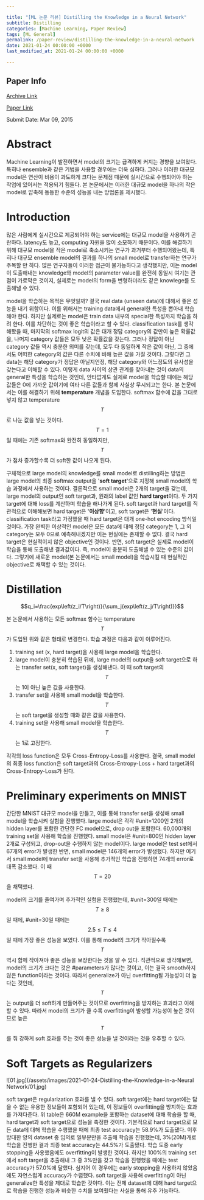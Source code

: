 ```yaml
---

title: "[ML 논문 리뷰] Distilling the Knowledge in a Neural Network"
subtitle: Distilling
categories: [Machine Learning, Paper Review]
tags: [ML General]
permalink: /paper-review/distilling-the-knowledge-in-a-neural-network
date: 2021-01-24 00:00:00 +0000
last_modified_at: 2021-01-24 00:00:00 +0000

---
```


## Paper Info

[Archive Link](https://arxiv.org/abs/1503.02531)

[Paper Link](https://arxiv.org/pdf/1503.02531)

Submit Date: Mar 09, 2015

# Abstract

 Machine Learning이 발전하면서 model의 크기는 급격하게 커지는 경향을 보여왔다. 특히나 ensemble과 같은 기법을 사용할 경우에는 더욱 심하다. 그러나 이러한 대규모 model은 연산이 비용이 과도하게 크다는 문제점 때문에 실시간으로 수행되어야 하는 작업에 있어서는 적용되기 힘들다. 본 논문에서는 이러한 대규모 model을 하나의 작은 model로 압축해 동등한 수준의 성능을 내는 방법론을 제시했다.

# Introduction

 많은 사람에게 실시간으로 제공되어야 하는 service에는 대규모 model을 사용하기 곤란하다. latency도 높고, computing 자원을 많이 소모하기 때문이다. 이를 해결하기 위해 대규모 model을 작은 model로 축소시키는 연구가 과거부터 수행되어왔는데, 특히나 대규모 ensemble model의 결과를 하나의 small model로 transfer하는 연구가 주목할 만 하다. 많은 연구자들이 이러한 접근이 불가능하다고 생각했지만, 이는 model이 도출해내는 knowledge와 model의 parameter value를 완전히 동일시 여기는 관점이 가로막은 것이지, 실제로는 model의 form을 변형하더라도 같은 knowlege를 도출해낼 수 있다.

 model을 학습하는 목적은 무엇일까? 결국 real data (unseen data)에 대해서 좋은 성능을 내기 위함이다. 이를 위해서는 training data에서 general한 특성을 뽑아내 학습해야 한다. 하지만 실제로는 model은 train data 내부의 special한 특성까지 학습을 하려 한다. 이를 차단하는 것이 좋은 학습이라고 할 수 있다. classification task를 생각해봤을 때, 마지막의 softmax logit의 값은 대개 정답 category의 값만이 높은 확률값을, 나머지 category 값들은 모두 낮은 확률값을 갖는다. 그러나 정답이 아닌 category 값들 역시 충분한 의미를 갖는데, 모두 다 동일하게 작은 값이 아닌, 그 중에서도 어떠한 category의 값은 다른 수치에 비해 높은 값을 가질 것이다. 그렇다면 그 data는 해당 category가 정답은 아닐지언정, 해당 category와 어느정도의 유사성을 갖는다고 이해할 수 있다. 이렇게 data 사이의 상관 관계를 찾아내는 것이 data의 general한 특성을 학습하는 것인데, 안타깝게도 실제로 model을 학습할 때에는 해당 값들은 0에 가까운 값이기에 여타 다른 값들과 함께 사실상 무시되고는 한다.  본 논문에서는 이를 해결하기 위해 **temperature** 개념을 도입한다. softmax 함수에 값을 그대로 넣지 않고 temperature $$T$$로 나눈 값을 넣는 것이다. $$T=1$$일 때에는 기존 softmax와 완전히 동일하지만, $$T$$가 점차 증가할수록 더 soft한 값이 나오게 된다.

 구체적으로 large model의 knowledge를 small model로 distilling하는 방법은 large model의 최종 softmax output을 '**soft target**'으로 지정해 small model의 학습 과정에서 사용하는 것이다. 결론적으로 small model은 2개의 target을 갖는데, large model의 output인 soft target과, 원래의 label 값인 **hard target**이다. 두 가지 target에 대해 loss를 계산하며 학습을 해나가게 된다. soft target과 hard target를 직관적으로 이해해보면 hard target은 '**이상향**'이고, soft target은 '**현실**'이다. classification task라고 가정했을 때 hard target은 대개 one-hot encoding 방식일 것이다. 가장 완벽한 이상적인 model은 모든 data에 대해 정답 category는 1, 그 외 category는 모두 0으로 예측해내겠지만 이는 현실에는 존재할 수 없다. 결국 hard target은 현실적이지 않은 objective인 것이다. 반면, soft target은 실제로 model이 학습을 통해 도출해낸 결과값이다. 즉, model이 충분히 도출해낼 수 있는 수준의 값이다. 그렇기에 새로운 model(본 논문에서는 small model)을 학습시킬 때 현실적인 objective로 채택할 수 있는 것이다.

# Distillation

$$q_i=\frac{exp\left(z_i/T\right)}{\sum_j{exp\left(z_j/T\right)}}$$

본 논문에서 사용하는 모든 softmax 함수는 temperature $$T$$가 도입된 위와 같은 형태로 변경한다. 학습 과정은 다음과 같이 이루어진다.

1. training set (x, hard target)을 사용해 large model을 학습한다.
2. large model이 충분히 학습된 뒤에, large model의 output을 soft target으로 하는 transfer set(x, soft target)을 생성해낸다. 이 때 soft target의 $$T$$는 1이 아닌 높은 값을 사용한다.
3. transfer set을 사용해 small model을 학습한다.  $$T$$는 soft target을 생성할 때와 같은 값을 사용한다.
4. training set을 사용해 small model을 학습한다. $$T$$는 1로 고정한다.

각각의 loss function은 모두 Cross-Entropy-Loss를 사용한다. 결국, small model의 최종 loss function은 soft target과의 Cross-Entropy-Loss + hard target과의 Cross-Entropy-Loss가 된다.

# Preliminary experiments on MNIST

 간단한 MNIST 대규모 model을 만들고, 이를 통해 transfer set을 생성해 small model을 학습시켜 실험을 진행했다. large model은 각각 #unit=1200인 2개의 hidden layer를 포함한 간단한 FC model으로, drop out을 포함한다. 60,000개의 training set을 사용해 학습을 진행했다. small model은 #unit=800인 hidden layer 2개로 구성되고, drop-out을 수행하지 않는 model이다. large model은 test set에서 67개의 error가 발생한 반면, small model은 146개의 error가 발생했다. 하지만 여기서 small model에 transfer set을 사용해 추가적인 학습을 진행하면 74개의 error로 대폭 감소했다. 이 때 $$T=20$$을 채택했다.

 model의 크기를 줄여가며 추가적인 실험을 진행했는데, #unit=300일 때에는 $$T\geq8$$일 때에, #unit=30일 때에는 $$2.5\le T \le 4$$일 때에 가장 좋은 성능을 보였다. 이를 통해 model의 크기가 작아질수록 $$T$$ 역시 함께 작아져야 좋은 성능을 보장한다는 것을 알 수 있다. 직관적으로 생각해보면, model의 크기가 크다는 것은 #parameters가 많다는 것이고, 이는 결국 smooth하지 않은 function이라는 것이다. 따라서 generalize가 아닌 overfitting될 가능성이 더 높다는 것인데, $$T$$는 output을 더 soft하게 만들어주는 것이므로 overfitting을 방지하는 효과라고 이해할 수 있다. 따라서 model의 크기가 클 수록 overfitting이 발생할 가능성이 높은 것이므로 높은 $$T$$를 줘 강하게 soft 효과를 주는 것이 좋은 성능을 낼 것이라는 것을 유추할 수 있다.

# Soft Targets as Regularizers

![01.jpg](/assets/images/2021-01-24-Distilling-the-Knowledge-in-a-Neural Network/01.jpg)

soft target은 regularization 효과를 낼 수 있다. soft target에는 hard target에는 담을 수 없는 유용한 정보들이 포함되어 있는데, 이 정보들이 overfitting을 방지하는 효과를 가져다준다. 위 table은 660M example을 포함하는 dataset에 대해 학습을 할 때, hard target과 soft target으로 성능을 측정한 것이다. 기본적으로 hard target으로 모든 data에 대해 학습을 수행했을 때에 최종 test accuracy는 58.9%가 도출됐다. 이후 방대한 양의 dataset 중 임의로 일부분만을 추출해 학습을 진행했는데, 3%(20M)개로 학습을 진행한 결과 최종 test accuracy는 44.5%가 도출됐다. 학습 도중 early stopping을 사용했음에도 overfitting이 발생한 것이다. 하지만 100%의 training set에서 soft target을 추출해내 그 중 3%만을 갖고 학습을 진행했을 때에는 test accuracy가 57.0%에 달했다. 심지어 이 경우에는 early stopping을 사용하지 않았음에도 자연스럽게 accuracy가 수렴했다. soft target을 사용해 overfitting이 아닌 generalize한 특성을 제대로 학습한 것이다. 이는 전체 dataset에 대해 hard target으로 학습을 진행한 성능과 비슷한 수치를 보여줬다는 사실을 통해 유추 가능하다.
